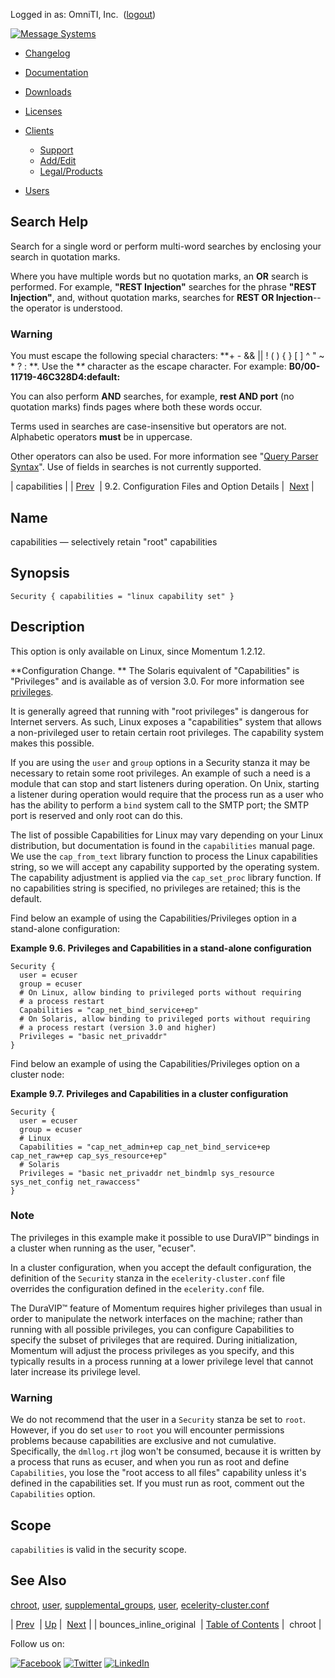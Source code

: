 Logged in as: OmniTI, Inc.  ([logout](https://support.messagesystems.com/logout.php))

[![Message Systems](https://support.messagesystems.com/images/ms-white205.png)](https://support.messagesystems.com/start.php) 

*   [Changelog](https://support.messagesystems.com/start.php?show=changelog)
*   [Documentation](https://support.messagesystems.com/docs/)
*   [Downloads](https://support.messagesystems.com/start.php)

*   [Licenses](https://support.messagesystems.com/license_summary.php)
*   <a href="">Clients</a>
    *   [Support](https://support.messagesystems.com/cs.php)
    *   [Add/Edit](https://support.messagesystems.com/edit_client.php)
    *   [Legal/Products](https://support.messagesystems.com/edit_products.php)
*   [Users](https://support.messagesystems.com/edit_customer.php)

## Search Help

Search for a single word or perform multi-word searches by enclosing your search in quotation marks.

Where you have multiple words but no quotation marks, an **OR** search is performed. For example, **"REST Injection"** searches for the phrase **"REST Injection"**, and, without quotation marks, searches for **REST OR Injection**--the operator is understood.

### Warning

You must escape the following special characters: **+ - && || ! ( ) { } [ ] ^ " ~ * ? : \**. Use the **\** character as the escape character. For example: **B0/00-11719-46C328D4\:default\:**

You can also perform **AND** searches, for example, **rest AND port** (no quotation marks) finds pages where both these words occur.

Terms used in searches are case-insensitive but operators are not. Alphabetic operators **must** be in uppercase.

Other operators can also be used. For more information see "[Query Parser Syntax](https://lucene.apache.org/core/old_versioned_docs/versions/3_0_0/queryparsersyntax.html)". Use of fields in searches is not currently supported.

| capabilities |
| [Prev](conf.ref.bounces_inline_original.php)  | 9.2. Configuration Files and Option Details |  [Next](conf.ref.chroot.php) |

<a name="conf.ref.capabilities"></a>
## Name

capabilities — selectively retain "root" capabilities

## Synopsis

`Security { capabilities = "linux capability set" }`

<a name="idp8493760"></a>
## Description

This option is only available on Linux, since Momentum 1.2.12.

**Configuration Change. ** The Solaris equivalent of "Capabilities" is "Privileges" and is available as of version 3.0\. For more information see [privileges](conf.ref.privileges.php "privileges").

It is generally agreed that running with "root privileges" is dangerous for Internet servers. As such, Linux exposes a "capabilities" system that allows a non-privileged user to retain certain root privileges. The capability system makes this possible.

If you are using the `user` and `group` options in a Security stanza it may be necessary to retain some root privileges. An example of such a need is a module that can stop and start listeners during operation. On Unix, starting a listener during operation would require that the process run as a user who has the ability to perform a `bind` system call to the SMTP port; the SMTP port is reserved and only root can do this.

The list of possible Capabilities for Linux may vary depending on your Linux distribution, but documentation is found in the `capabilities` manual page. We use the `cap_from_text` library function to process the Linux capabilities string, so we will accept any capability supported by the operating system. The capability adjustment is applied via the `cap_set_proc` library function. If no capabilities string is specified, no privileges are retained; this is the default.

Find below an example of using the Capabilities/Privileges option in a stand-alone configuration:

<a name="example.capabilities"></a>

**Example 9.6. Privileges and Capabilities in a stand-alone configuration**

```
Security {
  user = ecuser
  group = ecuser
  # On Linux, allow binding to privileged ports without requiring
  # a process restart
  Capabilities = "cap_net_bind_service+ep"
  # On Solaris, allow binding to privileged ports without requiring
  # a process restart (version 3.0 and higher)
  Privileges = "basic net_privaddr"
}
```

Find below an example of using the Capabilities/Privileges option on a cluster node:

<a name="example.capabilities.cluster"></a>

**Example 9.7. Privileges and Capabilities in a cluster configuration**

```
Security {
  user = ecuser
  group = ecuser
  # Linux
  Capabilities = "cap_net_admin+ep cap_net_bind_service+ep cap_net_raw+ep cap_sys_resource+ep"
  # Solaris
  Privileges = "basic net_privaddr net_bindmlp sys_resource sys_net_config net_rawaccess"
}
```

### Note

The privileges in this example make it possible to use DuraVIP™ bindings in a cluster when running as the user, "ecuser".

In a cluster configuration, when you accept the default configuration, the definition of the `Security` stanza in the `ecelerity-cluster.conf` file overrides the configuration defined in the `ecelerity.conf` file.

The DuraVIP™ feature of Momentum requires higher privileges than usual in order to manipulate the network interfaces on the machine; rather than running with all possible privileges, you can configure Capabilities to specify the subset of privileges that are required. During initialization, Momentum will adjust the process privileges as you specify, and this typically results in a process running at a lower privilege level that cannot later increase its privilege level.

### Warning

We do not recommend that the user in a `Security` stanza be set to `root`. However, if you do set `user` to `root` you will encounter permissions problems because capabilities are exclusive and not cumulative. Specifically, the `dmllog.rt` jlog won't be consumed, because it is written by a process that runs as ecuser, and when you run as root and define `Capabilities`, you lose the "root access to all files" capability unless it's defined in the capabilities set. If you must run as root, comment out the `Capabilities` option.

<a name="idp8518384"></a>
## Scope

`capabilities` is valid in the security scope.

<a name="idp8520416"></a>
## See Also

[chroot](conf.ref.chroot.php "chroot"), [user](conf.ref.user.php "user"), [supplemental_groups](conf.ref.supplemental_groups.php "supplemental_groups"), [user](conf.ref.user.php "user"), [ecelerity-cluster.conf](ecelerity-cluster.conf.php "ecelerity-cluster.conf")

| [Prev](conf.ref.bounces_inline_original.php)  | [Up](conf.ref.files.php) |  [Next](conf.ref.chroot.php) |
| bounces_inline_original  | [Table of Contents](index.php) |  chroot |

Follow us on:

[![Facebook](https://support.messagesystems.com/images/icon-facebook.png)](http://www.facebook.com/messagesystems) [![Twitter](https://support.messagesystems.com/images/icon-twitter.png)](http://twitter.com/#!/MessageSystems) [![LinkedIn](https://support.messagesystems.com/images/icon-linkedin.png)](http://www.linkedin.com/company/message-systems)